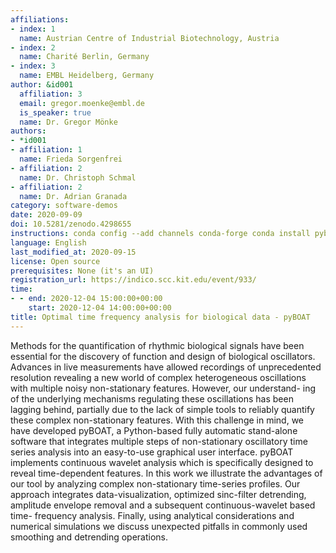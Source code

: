 ```yaml
---
affiliations:
- index: 1
  name: Austrian Centre of Industrial Biotechnology, Austria
- index: 2
  name: Charité Berlin, Germany
- index: 3
  name: EMBL Heidelberg, Germany
author: &id001
  affiliation: 3
  email: gregor.moenke@embl.de
  is_speaker: true
  name: Dr. Gregor Mönke
authors:
- *id001
- affiliation: 1
  name: Frieda Sorgenfrei
- affiliation: 2
  name: Dr. Christoph Schmal
- affiliation: 2
  name: Dr. Adrian Granada
category: software-demos
date: 2020-09-09
doi: 10.5281/zenodo.4298655
instructions: conda config --add channels conda-forge conda install pyboat
language: English
last_modified_at: 2020-09-15
license: Open source
prerequisites: None (it's an UI)
registration_url: https://indico.scc.kit.edu/event/933/
time:
- - end: 2020-12-04 15:00:00+00:00
    start: 2020-12-04 14:00:00+00:00
title: Optimal time frequency analysis for biological data - pyBOAT
---
```


Methods for the quantification of rhythmic biological signals have been essential for the discovery of function and design of biological oscillators. Advances in live measurements have allowed recordings of unprecedented resolution revealing a new world of complex heterogeneous oscillations with multiple noisy non-stationary features. However, our understand- ing of the underlying mechanisms regulating these oscillations has been lagging behind, partially due to the lack of simple tools to reliably quantify these complex non-stationary features. With this challenge in mind, we have developed pyBOAT, a Python-based fully automatic stand-alone software that integrates multiple steps of non-stationary oscillatory time series analysis into an easy-to-use graphical user interface. pyBOAT implements continuous wavelet analysis which is specifically designed to reveal time-dependent features. In this work we illustrate the advantages of our tool by analyzing complex non-stationary time-series profiles. Our approach integrates data-visualization, optimized sinc-filter detrending, amplitude envelope removal and a subsequent continuous-wavelet based time- frequency analysis. Finally, using analytical considerations and numerical simulations we discuss unexpected pitfalls in commonly used smoothing and detrending operations.